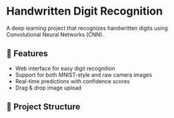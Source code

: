# Handwritten Digit Recognition

A deep learning project that recognizes handwritten digits using Convolutional Neural Networks (CNN).

## 🚀 Features
- Web interface for easy digit recognition
- Support for both MNIST-style and raw camera images
- Real-time predictions with confidence scores
- Drag & drop image upload

## 📁 Project Structure
